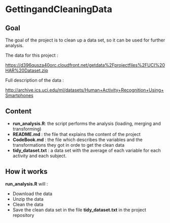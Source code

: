 # GettingandCleaningData

## Goal

The goal of the project is to clean up a data set, so it can be used for further analysis.

The data for this project :

https://d396qusza40orc.cloudfront.net/getdata%2Fprojectfiles%2FUCI%20HAR%20Dataset.zip

Full description of the data :

http://archive.ics.uci.edu/ml/datasets/Human+Activity+Recognition+Using+Smartphones

## Content

* **run_analysis.R**: the script performs the analysis (loading, merging and transforming)
* **README.md** : the file that explains the content of the project
* **CodeBook.md** : the file which describes the variables and the transformations they got in orde to get the clean data
* **tidy_dataset.txt** : a data set with the average of each variable for each activity and each subject.

## How it works

**run_analysis.R** will :

* Download the data
* Unzip the data
* Clean the data
* Save the clean data set in the file **tidy_dataset.txt** in the project repository


